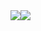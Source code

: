 

<div align="center; margin-top: 20px;">
  <div style="display: flex; align-items: flex-start;">
    <img src="https://res.cloudinary.com/drewzxzgc/image/upload/v1603334757/jrwtge1vm9bgn9qbi9ld.png"/>
    <img src="https://res.cloudinary.com/drewzxzgc/image/upload/v1603334756/ayqpjnyglh6xpkvfbtzt.png" />
  </div>
</div>
